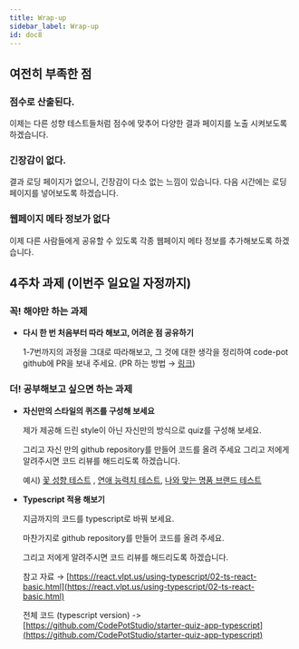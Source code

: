 ```yaml
---
title: Wrap-up
sidebar_label: Wrap-up
id: doc8
---
```


## 여전히 부족한 점

### 점수로 산출된다.

이제는 다른 성향 테스트들처럼 점수에 맞추어 다양한 결과 페이지를 노출 시켜보도록 하겠습니다.

### 긴장감이 없다.

결과 로딩 페이지가 없으니, 긴장감이 다소 없는 느낌이 있습니다. 다음 시간에는 로딩 페이지를 넣어보도록 하겠습니다.

### 웹페이지 메타 정보가 없다

이제 다른 사람들에게 공유할 수 있도록 각종 웹페이지 메타 정보를 추가해보도록 하겠습니다.

## 4주차 과제 (이번주 일요일 자정까지)

### 꼭! 해야만 하는 과제

- **다시 한 번 처음부터 따라 해보고, 어려운 점 공유하기**

  1-7번까지의 과정을 그대로 따라해보고, 그 것에 대한 생각을 정리하여 code-pot github에 PR을 보내 주세요. (PR 하는 방법 → [링크](https://www.notion.so/github-99f6aafafb9d431b93c96b608de71f95))

### 더! 공부해보고 싶으면 하는 과제

- **자신만의 스타일의 퀴즈를 구성해 보세요**

  제가 제공해 드린 style이 아닌 자신만의 방식으로 quiz를 구성해 보세요.

  그리고 자신 만의 github repository를 만들어 코드를 올려 주세요
  그리고 저에게 알려주시면 코드 리뷰를 해드리도록 하겠습니다.

  예시) [꽃 성향 테스트](https://lu42.co.kr/campaign/flowergarden/mbti) , [연애 능력치 테스트](http://16types.glam.am/intro), [나와 맞는 명품 브랜드 테스트](https://cleardin.com/brand)

- **Typescript 적용 해보기**

  지금까지의 코드를 typescript로 바꿔 보세요.

  마찬가지로 github repository를 만들어 코드를 올려 주세요.

  그리고 저에게 알려주시면 코드 리뷰를 해드리도록 하겠습니다.

  참고 자료 → [https://react.vlpt.us/using-typescript/02-ts-react-basic.html](https://react.vlpt.us/using-typescript/02-ts-react-basic.html)

  전체 코드 (typescript version) -> [https://github.com/CodePotStudio/starter-quiz-app-typescript](https://github.com/CodePotStudio/starter-quiz-app-typescript)
